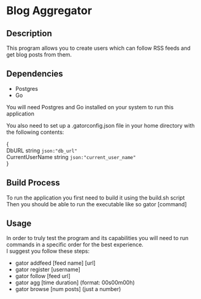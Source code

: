 # Blog Aggregator  

## Description  
This program allows you to create users which can follow RSS feeds and get blog posts from them.

## Dependencies

- Postgres
- Go

You will need Postgres and Go installed on your system to run this application

You also need to set up a .gatorconfig.json file in your home directory with the following contents:

{  
 DbURL string `json:"db_url"`  
 CurrentUserName string `json:"current_user_name"`  
}

## Build Process

To run the application you first need to build it using the build.sh script  
Then you should be able to run the executable like so gator [command]

## Usage

In order to truly test the program and its capabilities you will need to run commands in a specific order for the best experience.  
I suggest you follow these steps:  

- gator addfeed [feed name] [url]
- gator register [username]
- gator follow [feed url]
- gator agg [time duration] (format: 00s00m00h)
- gator browse [num posts] (just a number)
